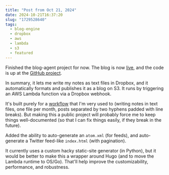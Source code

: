 ```yaml
---
title: "Post from Oct 21, 2024"
date: 2024-10-21T16:37:20
slug: "1729528640"
tags:
  - blog-engine
  - dropbox
  - aws
  - lambda
  - s3
  - featured
---
```

Finished the blog-agent project for now. The blog is now [live](https://cmdr2.org), and the code is up at the [GitHub project](https://github.com/cmdr2/blog-agent).

In summary, it lets me write my notes as text files in Dropbox, and it automatically formats and publishes it as a blog on S3. It runs by triggering an AWS Lambda function via a Dropbox webhook.

It's built purely for a [workflow](https://cmdr2.github.io/notes/2024/10/a10fe4e53771e975.html) that I'm very used to (writing notes in text files, one file per month, posts separated by two hyphens padded with line breaks). But making this a public project will probably force me to keep things well-documented (so that I can fix things easily, if they break in the future).

Added the ability to auto-generate an `atom.xml` (for feeds), and auto-generate a Twitter feed-like `index.html` (with pagination).

It currently uses a custom hacky static-site generator (in Python), but it would be better to make this a wrapper around Hugo (and to move the Lambda runtime to OS/Go). That'll help improve the customizability, performance, and robustness.